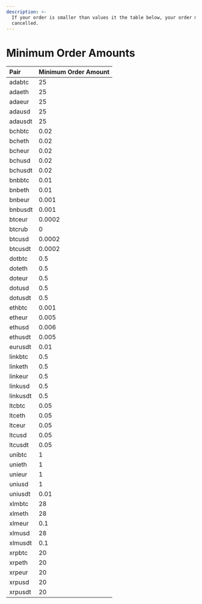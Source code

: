 ```yaml
---
description: >-
  If your order is smaller than values it the table below, your order may be
  cancelled.
---
```


# Minimum Order Amounts

| Pair | Minimum Order Amount |
| :--- | :--- |
| adabtc | 25 |
| adaeth | 25 |
| adaeur | 25 |
| adausd | 25 |
| adausdt | 25 |
| bchbtc | 0.02 |
| bcheth | 0.02 |
| bcheur | 0.02 |
| bchusd | 0.02 |
| bchusdt | 0.02 |
| bnbbtc | 0.01 |
| bnbeth | 0.01 |
| bnbeur | 0.001 |
| bnbusdt | 0.001 |
| btceur | 0.0002 |
| btcrub | 0 |
| btcusd | 0.0002 |
| btcusdt | 0.0002 |
| dotbtc | 0.5 |
| doteth | 0.5 |
| doteur | 0.5 |
| dotusd | 0.5 |
| dotusdt | 0.5 |
| ethbtc | 0.001 |
| etheur | 0.005 |
| ethusd | 0.006 |
| ethusdt | 0.005 |
| eurusdt | 0.01 |
| linkbtc | 0.5 |
| linketh | 0.5 |
| linkeur | 0.5 |
| linkusd | 0.5 |
| linkusdt | 0.5 |
| ltcbtc | 0.05 |
| ltceth | 0.05 |
| ltceur | 0.05 |
| ltcusd | 0.05 |
| ltcusdt | 0.05 |
| unibtc | 1 |
| unieth | 1 |
| unieur | 1 |
| uniusd | 1 |
| uniusdt | 0.01 |
| xlmbtc | 28 |
| xlmeth | 28 |
| xlmeur | 0.1 |
| xlmusd | 28 |
| xlmusdt | 0.1 |
| xrpbtc | 20 |
| xrpeth | 20 |
| xrpeur | 20 |
| xrpusd | 20 |
| xrpusdt | 20 |



